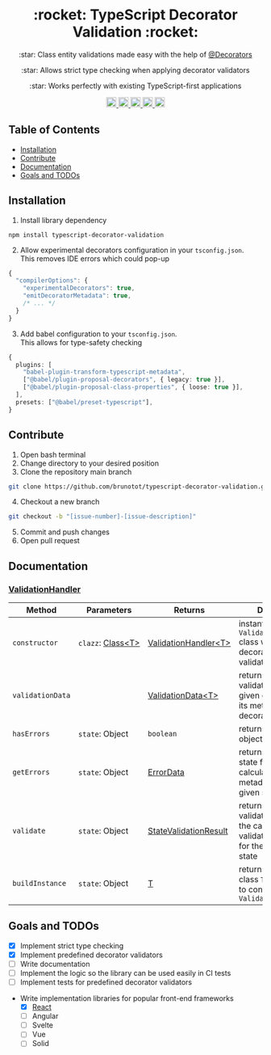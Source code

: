 <h1 align="center">:rocket: TypeScript Decorator Validation :rocket:</h1>

<p align="center">:star: Class entity validations made easy with the help of 
 <a href="https://www.typescriptlang.org/docs/handbook/decorators.html">@Decorators</a>
</p>
<p align="center">:star: Allows strict type checking when applying decorator validators</p>
<p align="center">:star: Works perfectly with existing TypeScript-first applications</p>

<p align="center">
 <a href="https://npmcharts.com/compare/typescript-decorator-validation?minimal=true">
  <img alt="Downloads per month" src="https://img.shields.io/npm/dm/typescript-decorator-validation" height="20"/>
 </a>
 
 <a href="https://www.npmjs.com/package/typescript-decorator-validation">
  <img alt="NPM Version" src="https://img.shields.io/npm/v/typescript-decorator-validation.svg" height="20"/>
 </a>
 
 <a href="https://github.com/brunotot/typescript-decorator-validation/graphs/contributors">
  <img alt="Contributors" src="https://img.shields.io/github/contributors/brunotot/typescript-decorator-validation" height="20"/>
 </a>
 
 <a href="https://github.com/brunotot/typescript-decorator-validation/graphs/commit-activity">
  <img alt="Maintained" src="https://img.shields.io/badge/Maintained%3F-yes-green.svg" height="20"/>
 </a>
 
 <a href="#">
  <img alt="Awesome badge" src="https://awesome.re/badge.svg" height="20"/>
 </a>
</p>

## Table of Contents

- [Installation](#installation)
- [Contribute](#contribute)
- [Documentation](#documentation)
- [Goals and TODOs](#goals-and-todos)

## Installation

1. Install library dependency
```
npm install typescript-decorator-validation
```
2. Allow experimental decorators configuration in your `tsconfig.json`. 
   <br>This removes IDE errors which could pop-up
```ts
{
  "compilerOptions": {
    "experimentalDecorators": true,
    "emitDecoratorMetadata": true,
    /* ... */
  }
}
```
3. Add babel configuration to your `tsconfig.json`.
   <br>This allows for type-safety checking
```ts
{
  plugins: [
    "babel-plugin-transform-typescript-metadata",
    ["@babel/plugin-proposal-decorators", { legacy: true }],
    ["@babel/plugin-proposal-class-properties", { loose: true }],
  ],
  presets: ["@babel/preset-typescript"],
}
```

## Contribute

1. Open bash terminal
2. Change directory to your desired position
3. Clone the repository main branch
```bash
git clone https://github.com/brunotot/typescript-decorator-validation.git
```
4. Checkout a new branch
```bash
git checkout -b "[issue-number]-[issue-description]"
```
5. Commit and push changes
6. Open pull request

## Documentation

### [ValidationHandler](https://github.com/brunotot/typescript-decorator-validation/blob/main/src/handler/ValidationHandler.ts#L28)

| Method        | Parameters | Returns | Description |
|---------------|------------|---------|-------------|
|`constructor`  |`clazz`:&nbsp;[Class\<T>](https://github.com/brunotot/typescript-decorator-validation/blob/main/src/handler/ValidationHandler.ts#L5)|[ValidationHandler\<T>](https://github.com/brunotot/typescript-decorator-validation/blob/main/src/handler/ValidationHandler.ts#L28)|instantiates `ValidationHandler` class with the given decorated class to validate|
| `validationData`  |                   | [ValidationData\<T>](https://github.com/brunotot/typescript-decorator-validation/blob/main/src/handler/ValidationHandler.ts#L15) | returns calculated validation data for given class through its metadata decorators           |
| `hasErrors`       | `state`:&nbsp;Object   | `boolean`          | returns `true` if state object has errors            |
| `getErrors`       | `state`:&nbsp;Object   | [ErrorData](https://github.com/brunotot/typescript-decorator-validation/blob/main/src/handler/ValidationHandler.ts#L19)        | returns object error state from the calculated validation metadata for the given state object |
| `validate`        | `state`:&nbsp;Object   | [StateValidationResult](https://github.com/brunotot/typescript-decorator-validation/blob/main/src/handler/ValidationHandler.ts#L23) | returns object state validation result from the calculated validation metadata for the given object state |
| `buildInstance`   | `state`:&nbsp;Object   | [T](https://github.com/brunotot/typescript-decorator-validation/blob/main/src/handler/ValidationHandler.ts#L36)                | returns instantiated class `T` which is used to construct `ValidationHandler<T>` |

## Goals and TODOs

- [x] Implement strict type checking
- [x] Implement predefined decorator validators
- [ ] Write documentation  
- [ ] Implement the logic so the library can be used easily in CI tests
- [ ] Implement tests for predefined decorator validators
- Write implementation libraries for popular front-end frameworks 
	- [x] [React](https://github.com/brunotot/react-decorate-form)
	- [ ] Angular
	- [ ] Svelte
	- [ ] Vue
	- [ ] Solid
